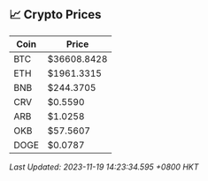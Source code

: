 ## 📈 Crypto Prices

| Coin | Price |
| ---- | ----- |
| BTC | $36608.8428 |
| ETH | $1961.3315 |
| BNB | $244.3705 |
| CRV | $0.5590 |
| ARB | $1.0258 |
| OKB | $57.5607 |
| DOGE | $0.0787 |

_Last Updated: 2023-11-19 14:23:34.595 +0800 HKT_